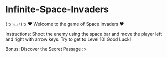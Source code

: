 # Infinite-Space-Invaders

(っ◔◡◔)っ ♥ Welcome to the game of Space Invaders ♥

Instructions:
    Shoot the enemy using the space bar and move the player left and right with arrow keys. Try to get to Level 10! Good Luck!  

Bonus: Discover the Secret Passage :>
